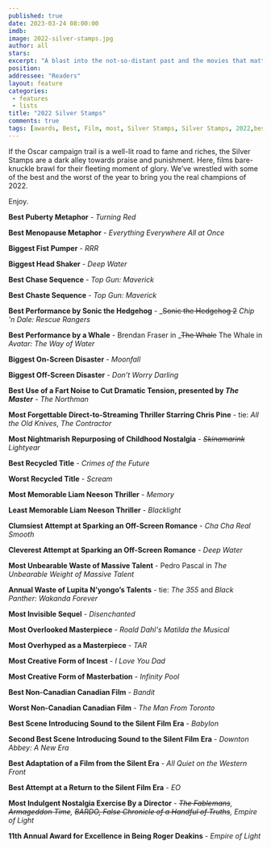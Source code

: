 ```yaml
---
published: true
date: 2023-03-24 08:00:00
imdb: 
image: 2022-silver-stamps.jpg
author: all 
stars: 
excerpt: "A blast into the not-so-distant past and the movies that mattered the most - for better and worse."
position: 
addressee: "Readers"
layout: feature
categories: 
 - features
 - lists
title: "2022 Silver Stamps"
comments: true
tags: [awards, Best, Film, most, Silver Stamps, Silver Stamps, 2022,best of]
---
```

If the Oscar campaign trail is a well-lit road to fame and riches, the Silver Stamps are a dark alley towards praise and punishment. Here, films bare-knuckle brawl for their fleeting moment of glory. We’ve wrestled with some of the best and the worst of the year to bring you the real champions of 2022.

Enjoy. 

**Best Puberty Metaphor** - _Turning Red_

**Best Menopause Metaphor** - _Everything Everywhere All at Once_

**Biggest Fist Pumper** - _RRR_

**Biggest Head Shaker** - _Deep Water_

**Best Chase Sequence** - _Top Gun: Maverick_

**Best Chaste Sequence** - _Top Gun: Maverick_

**Best Performance by Sonic the Hedgehog** - _<strike>Sonic the Hedgehog 2</strike> _Chip 'n Dale: Rescue Rangers_

**Best Performance by a Whale** - </strike>Brendan Fraser in</strike> _<strike>The Whale</strike> The Whale in _Avatar: The Way of Water_

**Biggest On-Screen Disaster** - _Moonfall_

**Biggest Off-Screen Disaster** - _Don’t Worry Darling_

**Best Use of a Fart Noise to Cut Dramatic Tension, presented by _The Master_** - _The Northman_

**Most Forgettable Direct-to-Streaming Thriller Starring Chris Pine** - tie: _All the Old Knives_, _The Contractor_

**Most Nightmarish Repurposing of Childhood Nostalgia** - _<strike>Skinamarink</strike>_ _Lightyear_

**Best Recycled Title** - _Crimes of the Future_

**Worst Recycled Title** - _Scream_

**Most Memorable Liam Neeson Thriller** - _Memory_

**Least Memorable Liam Neeson Thriller** - _Blacklight_

**Clumsiest Attempt at Sparking an Off-Screen Romance** - _Cha Cha Real Smooth_

**Cleverest Attempt at Sparking an Off-Screen Romance** - _Deep Water_

**Most Unbearable Waste of Massive Talent** - Pedro Pascal in _The Unbearable Weight of Massive Talent_

**Annual Waste of Lupita N’yongo’s Talents** - tie: _The 355_ and _Black Panther: Wakanda Forever_ 

**Most Invisible Sequel** - _Disenchanted_

**Most Overlooked Masterpiece** - _Roald Dahl's Matilda the Musical_

**Most Overhyped as a Masterpiece** - _TAR_

**Most Creative Form of Incest** - _I Love You Dad_

**Most Creative Form of Masterbation** - _Infinity Pool_

**Best Non-Canadian Canadian Film** - _Bandit_

**Worst Non-Canadian Canadian Film** - _The Man From Toronto_

**Best Scene Introducing Sound to the SiIent Film Era** - _Babylon_

**Second Best Scene Introducing Sound to the SiIent Film Era** - _Downton Abbey: A New Era_

**Best Adaptation of a Film from the Silent Era** - _All Quiet on the Western Front_

**Best Attempt at a Return to the Silent Film Era** - _EO_

**Most Indulgent Nostalgia Exercise By a Director** - _<strike>The Fablemans</strike>,_ _<strike>Armageddon Time</strike>,_ _<strike>BARDO, False Chronicle of a Handful of Truths</strike>, Empire of Light_

**11th Annual Award for Excellence in Being Roger Deakins** - _Empire of Light_
